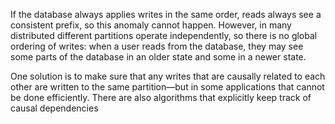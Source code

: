 If the database always applies writes in the same order, reads always see
a consistent prefix, so this anomaly cannot happen. However, in many distributed different partitions operate independently, so there is no global ordering of
writes: when a user reads from the database, they may see some parts of the database
in an older state and some in a newer state.

One solution is to make sure that any writes that are causally related to each other are
written to the same partition—but in some applications that cannot be done efficiently.
There are also algorithms that explicitly keep track of causal dependencies